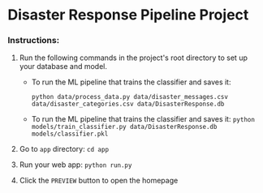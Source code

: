 # Disaster Response Pipeline Project

### Instructions:
1. Run the following commands in the project's root directory to set up your database and model.

    - To run the ML pipeline that trains the classifier and saves it:
        ```shell
        python data/process_data.py data/disaster_messages.csv data/disaster_categories.csv data/DisasterResponse.db
    - To run the ML pipeline that trains the classifier and saves it:
        `python models/train_classifier.py data/DisasterResponse.db models/classifier.pkl`

2. Go to `app` directory: `cd app`

3. Run your web app: `python run.py`

4. Click the `PREVIEW` button to open the homepage

